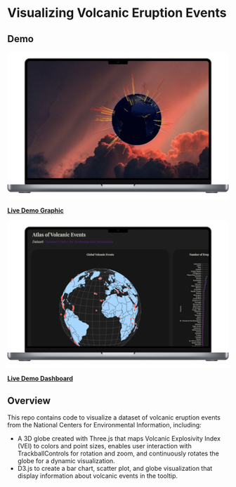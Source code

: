 # Visualizing Volcanic Eruption Events

## Demo
![Demo Graphic](demo1.png)

[**Live Demo Graphic**](https://jacqueline.dev/volcanoatlas/)

![Demo Dashboard](demo2.png)

[**Live Demo Dashboard**](https://jacqueline.dev/dashboard/)

## Overview
This repo contains code to visualize a dataset of volcanic eruption events from the National Centers for Environmental Information, including:
- A 3D globe created with Three.js that maps Volcanic Explosivity Index (VEI) to colors and point sizes, enables user interaction with TrackballControls for rotation and zoom, and continuously rotates the globe for a dynamic visualization.
- D3.js to create a bar chart, scatter plot, and globe visualization that display information about volcanic events in the tooltip.

